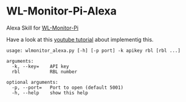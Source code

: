 # WL-Monitor-Pi-Alexa
Alexa Skill for [WL-Monitor-Pi](https://github.com/mabe-at/WL-Monitor-Pi)

Have a look at this [youtube tutorial](https://www.youtube.com/watch?v=DFiCsMcipr4) about implementig this.

```
usage: wlmonitor_alexa.py [-h] [-p port] -k apikey rbl [rbl ...]

arguments:
  -k, --key=    API key
  rbl           RBL number

optional arguments:
  -p, --port=   Port to open (default 5001)
  -h, --help    show this help
  ```
  
